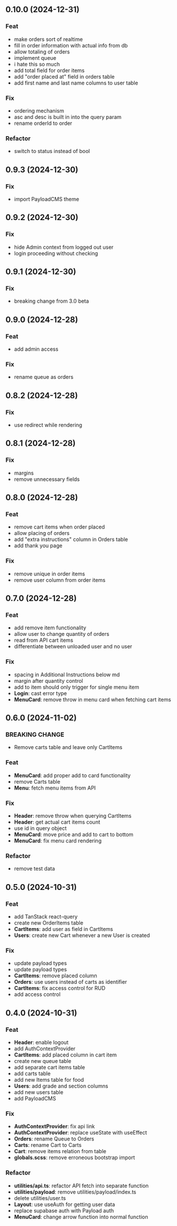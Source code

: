 ## 0.10.0 (2024-12-31)

### Feat

- make orders sort of realtime
- fill in order information with actual info from db
- allow totaling of orders
- implement queue
- i hate this so much
- add total field for order items
- add "order placed at" field in orders table
- add first name and last name columns to user table

### Fix

- ordering mechanism
- asc and desc is built in into the query param
- rename orderId to order

### Refactor

- switch to status instead of bool

## 0.9.3 (2024-12-30)

### Fix

- import PayloadCMS theme

## 0.9.2 (2024-12-30)

### Fix

- hide Admin context from logged out user
- login proceeding without checking

## 0.9.1 (2024-12-30)

### Fix

- breaking change from 3.0 beta

## 0.9.0 (2024-12-28)

### Feat

- add admin access

### Fix

- rename queue as orders

## 0.8.2 (2024-12-28)

### Fix

- use redirect while rendering

## 0.8.1 (2024-12-28)

### Fix

- margins
- remove unnecessary fields

## 0.8.0 (2024-12-28)

### Feat

- remove cart items when order placed
- allow placing of orders
- add "extra instructions" column in Orders table
- add thank you page

### Fix

- remove unique in order items
- remove user column from order items

## 0.7.0 (2024-12-28)

### Feat

- add remove item functionality
- allow user to change quantity of orders
- read from API cart items
- differentiate between unloaded user and no user

### Fix

- spacing in Additional Instructions below md
- margin after quantity control
- add to item should only trigger for single menu item
- **Login**: cast error type
- **MenuCard**: remove throw in menu card when fetching cart items

## 0.6.0 (2024-11-02)

### BREAKING CHANGE

- Remove carts table and leave only CartItems

### Feat

- **MenuCard**: add proper add to card functionality
- remove Carts table
- **Menu**: fetch menu items from API

### Fix

- **Header**: remove throw when querying CartItems
- **Header**: get actual cart items count
- use id in query object
- **MenuCard**: move price and add to cart to bottom
- **MenuCard**: fix menu card rendering

### Refactor

- remove test data

## 0.5.0 (2024-10-31)

### Feat

- add TanStack react-query
- create new OrderItems table
- **CartItems**: add user as field in CartItems
- **Users**: create new Cart whenever a new User is created

### Fix

- update payload types
- update payload types
- **CartItems**: remove placed column
- **Orders**: use users instead of carts as identifier
- **CartItems**: fix access control for RUD
- add access control

## 0.4.0 (2024-10-31)

### Feat

- **Header**: enable logout
- add AuthContextProvider
- **CartItems**: add placed column in cart item
- create new queue table
- add separate cart items table
- add carts table
- add new Items table for food
- **Users**: add grade and section columns
- add new users table
- add PayloadCMS

### Fix

- **AuthContextProvider**: fix api link
- **AuthContextProvider**: replace useState with useEffect
- **Orders**: rename Queue to Orders
- **Carts**: rename Cart to Carts
- **Cart**: remove items relation from table
- **globals.scss**: remove erroneous bootstrap import

### Refactor

- **utilities/api.ts**: refactor API fetch into separate function
- **utilities/payload**: remove utilities/payload/index.ts
- delete utilities/user.ts
- **Layout**: use useAuth for getting user data
- replace supabase auth with Payload auth
- **MenuCard**: change arrow function into normal function
